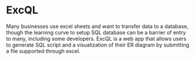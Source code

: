 # ExcQL

Many businesses use excel sheets and want to transfer data to a database, though the learning curve to setup SQL database can be a barrier of entry to many, including some developers. ExcQL is a web app that allows users to generate SQL script and a visualization of their ER diagram by submitting a file supported through excel. 
